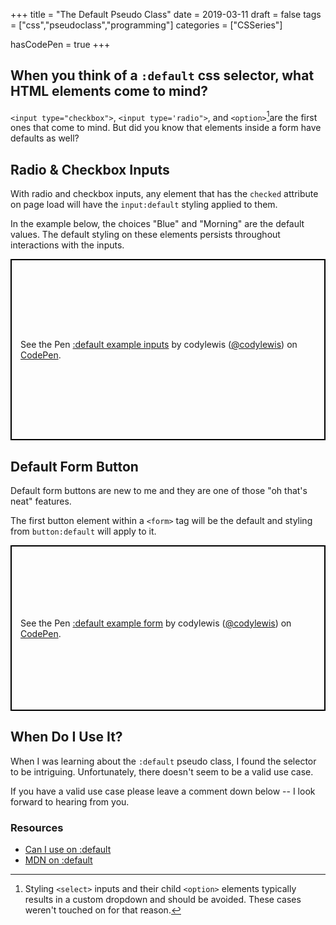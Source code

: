+++
title = "The Default Pseudo Class"
date = 2019-03-11
draft = false
tags = ["css","pseudoclass","programming"]
categories = ["CSSeries"]

hasCodePen = true
+++

## When you think of a `:default` css selector, what HTML elements come to mind?

`<input type="checkbox">`, `<input type='radio">`, and `<option>`[^1]are the first ones that come to mind. But did you know that elements inside a form have defaults as well?

## Radio & Checkbox Inputs

With radio and checkbox inputs, any element that has the `checked` attribute on page load will have the `input:default` styling applied to them.

In the example below, the choices "Blue" and "Morning" are the default values. The default styling on these elements persists throughout interactions with the inputs.

<p class="codepen" data-height="290" data-theme-id="0" data-default-tab="css,result" data-user="codylewis" data-slug-hash="oVLxEX" style="height: 290px; box-sizing: border-box; display: flex; align-items: center; justify-content: center; border: 2px solid black; margin: 1em 0; padding: 1em;" data-pen-title=":default example inputs">
  <span>See the Pen <a href="https://codepen.io/codylewis/pen/oVLxEX/">
  :default example inputs</a> by codylewis (<a href="https://codepen.io/codylewis">@codylewis</a>)
  on <a href="https://codepen.io">CodePen</a>.</span>
</p>

## Default Form Button

Default form buttons are new to me and they are one of those "oh that's neat" features.

The first button element within a `<form>` tag will be the default and styling from `button:default` will apply to it.

<p class="codepen" data-height="265" data-theme-id="0" data-default-tab="css,result" data-user="codylewis" data-slug-hash="moEPye" style="height: 265px; box-sizing: border-box; display: flex; align-items: center; justify-content: center; border: 2px solid black; margin: 1em 0; padding: 1em;" data-pen-title=":default example form">
  <span>See the Pen <a href="https://codepen.io/codylewis/pen/moEPye/">
  :default example form</a> by codylewis (<a href="https://codepen.io/codylewis">@codylewis</a>)
  on <a href="https://codepen.io">CodePen</a>.</span>
</p>

## When Do I Use It?

When I was learning about the `:default` pseudo class, I found the selector to be intriguing. Unfortunately, there doesn't seem to be a valid use case.

If you have a valid use case please leave a comment down below -- I look forward to hearing from you.

### Resources

- [Can I use on :default](https://caniuse.com/#feat=css-default-pseudo)
- [MDN on :default](https://developer.mozilla.org/en-US/docs/Web/CSS/:default)

[^1]: Styling `<select>` inputs and their child `<option>` elements typically results in a custom dropdown and should be avoided. These cases weren't touched on for that reason.
